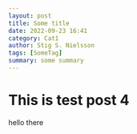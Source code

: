 ```yaml
---
layout: post
title: Some title
date: 2022-09-23 16:41
category: Cat1
author: Stig S. Nielsson 
tags: [SomeTag]
summary: some summary
---
```


# This is test post 4

hello there
